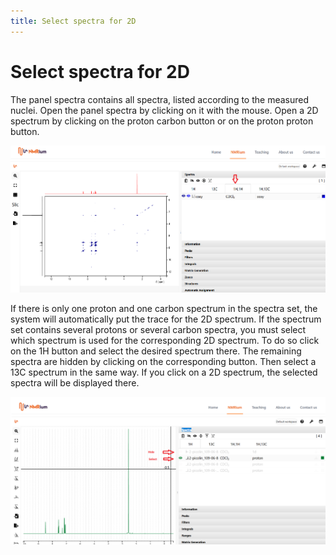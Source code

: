 ```yaml
---
title: Select spectra for 2D
---
```


# Select spectra for 2D

The panel spectra contains all spectra, listed according to the measured nuclei. Open the panel spectra by clicking on it with the mouse. Open a 2D spectrum by clicking on the proton carbon button or on the proton proton button. 

![2D_scosy](2D_cosy.png)

If there is only one proton and one carbon spectrum in the spectra set, the system will automatically put the trace for the 2D spectrum. If the spectrum set contains several protons or several carbon spectra, you must select which spectrum is used for the corresponding 2D spectrum. To do so click on the 1H button and select the desired spectrum there. The remaining spectra are hidden by clicking on the corresponding button. Then select a 13C spectrum in the same way. If you click on a 2D spectrum, the selected spectra will be displayed there. 

![2D_select](2D_select.png)
